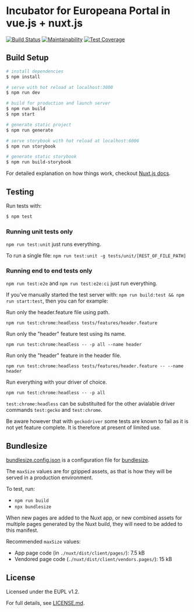 # Incubator for Europeana Portal in vue.js + nuxt.js
 [![Build Status](https://travis-ci.com/europeana/incubator-portal-vue-nuxt.svg?branch=master)](https://travis-ci.com/europeana/incubator-portal-vue-nuxt) [![Maintainability](https://api.codeclimate.com/v1/badges/6d547010dcc180c40cf5/maintainability)](https://codeclimate.com/github/europeana/incubator-portal-vue-nuxt/maintainability) [![Test Coverage](https://api.codeclimate.com/v1/badges/6d547010dcc180c40cf5/test_coverage)](https://codeclimate.com/github/europeana/incubator-portal-vue-nuxt/test_coverage)
## Build Setup

``` bash
# install dependencies
$ npm install

# serve with hot reload at localhost:3000
$ npm run dev

# build for production and launch server
$ npm run build
$ npm start

# generate static project
$ npm run generate

# serve storybook with hot reload at localhost:6006
$ npm run storybook

# generate static storybook
$ npm run build-storybook

```

For detailed explanation on how things work, checkout [Nuxt.js docs](https://nuxtjs.org).

## Testing

Run tests with:

```bash
$ npm test
```
### Running unit tests only
`npm run test:unit` just runs everything.

To run a single file: `npm run test:unit -g tests/unit/[REST_OF_FILE_PATH]`

### Running end to end tests only

`npm run test:e2e` and `npm run test:e2e:ci` just run everything.

If you've manually started the test server with: `npm run build:test && npm run start:test`, then you can for example:

Run only the header.feature file using path.

```shell
npm run test:chrome:headless tests/features/header.feature
```

Run only the "header" feature test using its name.

```shell
npm run test:chrome:headless -- -p all --name header
```

Run only the "header" feature in the header file.

```shell
npm run test:chrome:headless tests/features/header.feature -- --name header
```

Run everything with your driver of choice.

```
npm run test:chrome:headless -- -p all
```

`test:chrome:headless` can be substituited for the other avialable driver commands `test:gecko` and `test:chrome`.

Be aware however that with `geckodriver` some tests are known to fail as it is not yet feature complete.
It is therefore at present of limited use.


## Bundlesize

[bundlesize.config.json](./bundlesize.config.json) is a configuration file for
[bundlesize](https://www.npmjs.com/package/bundlesize).

The `maxSize` values are for gzipped assets, as that is how they will be
served in a production environment.

To test, run:
- `npm run build`
- `npx bundlesize`

When new pages are added to the Nuxt app, or new combined assets for
multiple pages generated by the Nuxt build, they will need to be added to
this manifest.

Recommended `maxSize` values:
- App page code (in `./nuxt/dist/client/pages/`): 7.5 kB
- Vendored page code (`./nuxt/dist/client/vendors.pages/`): 15 kB


## License

Licensed under the EUPL v1.2.

For full details, see [LICENSE.md](LICENSE.md).
